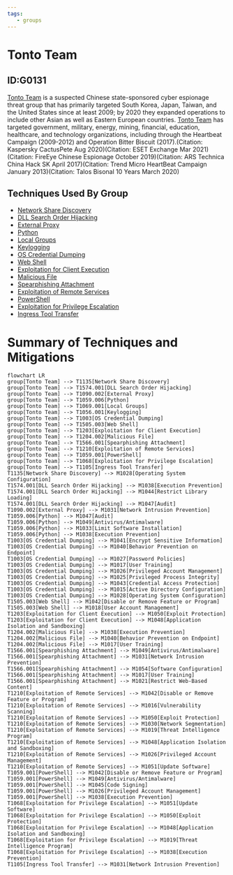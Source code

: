 ```yaml
---
tags:
   - groups
---
```

# Tonto Team
## ID:G0131
[Tonto Team](groups/G0131) is a suspected Chinese state-sponsored cyber espionage threat group that has primarily targeted South Korea, Japan, Taiwan, and the United States since at least 2009; by 2020 they expanded operations to include other Asian as well as Eastern European countries. [Tonto Team](groups/G0131) has targeted government, military, energy, mining, financial, education, healthcare, and technology organizations, including through the Heartbeat Campaign (2009-2012) and Operation Bitter Biscuit (2017).(Citation: Kaspersky CactusPete Aug 2020)(Citation: ESET Exchange Mar 2021)(Citation: FireEye Chinese Espionage October 2019)(Citation: ARS Technica China Hack SK April 2017)(Citation: Trend Micro HeartBeat Campaign January 2013)(Citation: Talos Bisonal 10 Years March 2020)
## Techniques Used By Group
* [Network Share Discovery](techniques/T1135)
* [DLL Search Order Hijacking](techniques/T1574/001)
* [External Proxy](techniques/T1090/002)
* [Python](techniques/T1059/006)
* [Local Groups](techniques/T1069/001)
* [Keylogging](techniques/T1056/001)
* [OS Credential Dumping](techniques/T1003)
* [Web Shell](techniques/T1505/003)
* [Exploitation for Client Execution](techniques/T1203)
* [Malicious File](techniques/T1204/002)
* [Spearphishing Attachment](techniques/T1566/001)
* [Exploitation of Remote Services](techniques/T1210)
* [PowerShell](techniques/T1059/001)
* [Exploitation for Privilege Escalation](techniques/T1068)
* [Ingress Tool Transfer](techniques/T1105)

# Summary of Techniques and Mitigations
```mermaid
flowchart LR
group[Tonto Team] --> T1135[Network Share Discovery]
group[Tonto Team] --> T1574.001[DLL Search Order Hijacking]
group[Tonto Team] --> T1090.002[External Proxy]
group[Tonto Team] --> T1059.006[Python]
group[Tonto Team] --> T1069.001[Local Groups]
group[Tonto Team] --> T1056.001[Keylogging]
group[Tonto Team] --> T1003[OS Credential Dumping]
group[Tonto Team] --> T1505.003[Web Shell]
group[Tonto Team] --> T1203[Exploitation for Client Execution]
group[Tonto Team] --> T1204.002[Malicious File]
group[Tonto Team] --> T1566.001[Spearphishing Attachment]
group[Tonto Team] --> T1210[Exploitation of Remote Services]
group[Tonto Team] --> T1059.001[PowerShell]
group[Tonto Team] --> T1068[Exploitation for Privilege Escalation]
group[Tonto Team] --> T1105[Ingress Tool Transfer]
T1135[Network Share Discovery] --> M1028[Operating System Configuration]
T1574.001[DLL Search Order Hijacking] --> M1038[Execution Prevention]
T1574.001[DLL Search Order Hijacking] --> M1044[Restrict Library Loading]
T1574.001[DLL Search Order Hijacking] --> M1047[Audit]
T1090.002[External Proxy] --> M1031[Network Intrusion Prevention]
T1059.006[Python] --> M1047[Audit]
T1059.006[Python] --> M1049[Antivirus/Antimalware]
T1059.006[Python] --> M1033[Limit Software Installation]
T1059.006[Python] --> M1038[Execution Prevention]
T1003[OS Credential Dumping] --> M1041[Encrypt Sensitive Information]
T1003[OS Credential Dumping] --> M1040[Behavior Prevention on Endpoint]
T1003[OS Credential Dumping] --> M1027[Password Policies]
T1003[OS Credential Dumping] --> M1017[User Training]
T1003[OS Credential Dumping] --> M1026[Privileged Account Management]
T1003[OS Credential Dumping] --> M1025[Privileged Process Integrity]
T1003[OS Credential Dumping] --> M1043[Credential Access Protection]
T1003[OS Credential Dumping] --> M1015[Active Directory Configuration]
T1003[OS Credential Dumping] --> M1028[Operating System Configuration]
T1505.003[Web Shell] --> M1042[Disable or Remove Feature or Program]
T1505.003[Web Shell] --> M1018[User Account Management]
T1203[Exploitation for Client Execution] --> M1050[Exploit Protection]
T1203[Exploitation for Client Execution] --> M1048[Application Isolation and Sandboxing]
T1204.002[Malicious File] --> M1038[Execution Prevention]
T1204.002[Malicious File] --> M1040[Behavior Prevention on Endpoint]
T1204.002[Malicious File] --> M1017[User Training]
T1566.001[Spearphishing Attachment] --> M1049[Antivirus/Antimalware]
T1566.001[Spearphishing Attachment] --> M1031[Network Intrusion Prevention]
T1566.001[Spearphishing Attachment] --> M1054[Software Configuration]
T1566.001[Spearphishing Attachment] --> M1017[User Training]
T1566.001[Spearphishing Attachment] --> M1021[Restrict Web-Based Content]
T1210[Exploitation of Remote Services] --> M1042[Disable or Remove Feature or Program]
T1210[Exploitation of Remote Services] --> M1016[Vulnerability Scanning]
T1210[Exploitation of Remote Services] --> M1050[Exploit Protection]
T1210[Exploitation of Remote Services] --> M1030[Network Segmentation]
T1210[Exploitation of Remote Services] --> M1019[Threat Intelligence Program]
T1210[Exploitation of Remote Services] --> M1048[Application Isolation and Sandboxing]
T1210[Exploitation of Remote Services] --> M1026[Privileged Account Management]
T1210[Exploitation of Remote Services] --> M1051[Update Software]
T1059.001[PowerShell] --> M1042[Disable or Remove Feature or Program]
T1059.001[PowerShell] --> M1049[Antivirus/Antimalware]
T1059.001[PowerShell] --> M1045[Code Signing]
T1059.001[PowerShell] --> M1026[Privileged Account Management]
T1059.001[PowerShell] --> M1038[Execution Prevention]
T1068[Exploitation for Privilege Escalation] --> M1051[Update Software]
T1068[Exploitation for Privilege Escalation] --> M1050[Exploit Protection]
T1068[Exploitation for Privilege Escalation] --> M1048[Application Isolation and Sandboxing]
T1068[Exploitation for Privilege Escalation] --> M1019[Threat Intelligence Program]
T1068[Exploitation for Privilege Escalation] --> M1038[Execution Prevention]
T1105[Ingress Tool Transfer] --> M1031[Network Intrusion Prevention]
```